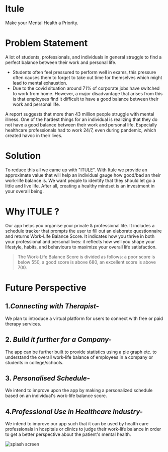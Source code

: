 # Itule
Make your Mental Health a Priority.

# Problem Statement
A lot of students, professionals, and individuals in general struggle to find a perfect balance between their work and personal life.
- Students often feel pressured to perform well in exams, this pressure often causes them to forget to take out time for themselves which might lead to mental exhaustion.
- Due to the covid situation around 71% of corporate jobs have switched to work from home. However, a major disadvantage that arises from this is that employees find it difficult to have a good balance between their work and personal life.


A report suggests that more than 43 million people struggle with mental illness. One of the hardest things for an individual is realizing that they do not have a good balance between their work and personal life. Especially healthcare professionals had to work 24/7, even during pandemic, which created havoc in their lives. 


# Solution
To reduce this all we came up with "ITULE". With Itule we provide an approximate value that will help an individual gauge how good/bad an their work-life balance is. We want people to identify that they should let go a little and live life. After all, creating a healthy mindset is an investment in your overall being. 

# Why ITULE ?
Our app helps you organise your private & professional life. It includes a schedule tracker that prompts the user to fill out an elaborate questionnaire and returns Work-Life Balance Score. It indicates how you thrive in both your professional and personal lives: it reflects how well you shape your lifestyle, habits, and behaviours to maximize your overall life satisfaction. 

> The Work-Life Balance Score is divided as follows: a poor score is below 550, a good score is above 680, an excellent score is above 700.

# Future Perspective
## 1._Connecting with Therapist-_
We plan to introduce a virtual platform for users to connect with free or paid therapy services.

## 2. _Build it further for a Company-_
The app can be further built to provide statistics using a pie graph etc. to understand the overall work-life balance of employees in a company or students in college/schools.

## 3. _Personalised Schedule-_
We intend to improve upon the app by making a personalized schedule based on an individual's work-life balance score.

## 4._Professional Use in Healthcare Industry-_
We intend to improve our app such that it can be used by health care professionals in hospitals or clinics to judge their work-life balance in order to get a better perspective about the patient's mental health.

![splash screen](https://user-images.githubusercontent.com/78225681/178311180-f0629b28-d4cb-4bc7-869b-6ce5c2acea04.svg)
